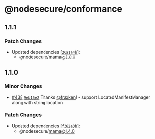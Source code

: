 # @nodesecure/conformance

## 1.1.1

### Patch Changes

- Updated dependencies [[`26a1a4b`](https://github.com/NodeSecure/scanner/commit/26a1a4b49a701f2709309472a21f5c37bdc81e60)]:
  - @nodesecure/mama@2.0.0

## 1.1.0

### Minor Changes

- [#438](https://github.com/NodeSecure/scanner/pull/438) [`9eb15e2`](https://github.com/NodeSecure/scanner/commit/9eb15e233b85546b06bbcb10d66f98a71deba7eb) Thanks [@fraxken](https://github.com/fraxken)! - support LocatedManifestManager along with string location

### Patch Changes

- Updated dependencies [[`f362a3b`](https://github.com/NodeSecure/scanner/commit/f362a3b75db69e961d85758b9ca7c56849ceaf4a)]:
  - @nodesecure/mama@1.4.0
